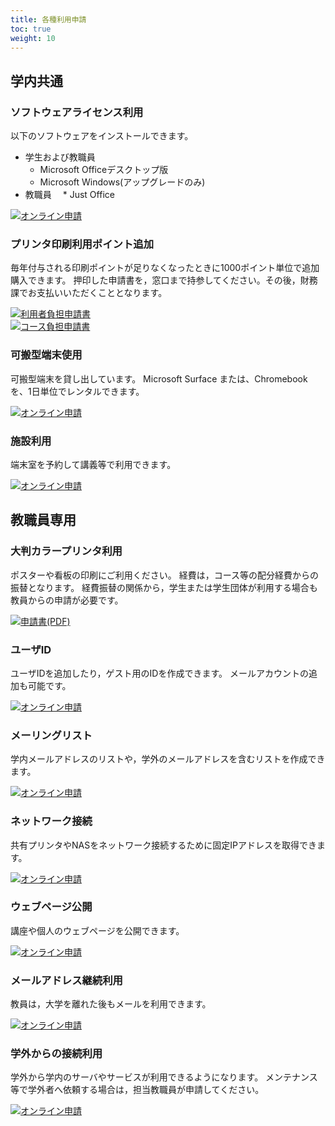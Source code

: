 ```yaml
---
title: 各種利用申請
toc: true
weight: 10
---
```


## 学内共通
### ソフトウェアライセンス利用
以下のソフトウェアをインストールできます。
* 学生および教職員
  * Microsoft Officeデスクトップ版
  * Microsoft Windows(アップグレードのみ)
* 教職員
　* Just Office

[![](img/request-icon-g.png)オンライン申請](https://forms.office.com/r/2xbjqYZkpD)

### プリンタ印刷利用ポイント追加
毎年付与される印刷ポイントが足りなくなったときに1000ポイント単位で追加購入できます。
押印した申請書を，窓口まで持参してください。その後，財務課でお支払いいただくこととなります。

[![](img/download-icon-y.png)利用者負担申請書](point_tsuika_riyosya_f.pdf)  
[![](img/download-icon-y.png)コース負担申請書](point_tsuika_course_f.pdf)
### 可搬型端末使用
可搬型端末を貸し出しています。
Microsoft Surface または、Chromebook を、1日単位でレンタルできます。

[![](img/request-icon-g.png)オンライン申請](https://forms.office.com/r/jUgDMyq4y9)

### 施設利用
端末室を予約して講義等で利用できます。

[![](img/request-icon-g.png)オンライン申請](https://forms.office.com/r/zPdcbcB84a)

## 教職員専用
### 大判カラープリンタ利用
ポスターや看板の印刷にご利用ください。
経費は，コース等の配分経費からの振替となります。
経費振替の関係から，学生または学生団体が利用する場合も教員からの申請が必要です。

[![](img/download-icon-y.png)申請書(PDF)](printer_f.pdf)

### ユーザID
ユーザIDを追加したり，ゲスト用のIDを作成できます。
メールアカウントの追加も可能です。

[![](img/request-icon-g.png)オンライン申請](https://forms.office.com/r/D3NGLPVQAz)

### メーリングリスト
学内メールアドレスのリストや，学外のメールアドレスを含むリストを作成できます。

[![](img/request-icon-g.png)オンライン申請](https://forms.office.com/r/kBr4yX9KDH)

### ネットワーク接続
共有プリンタやNASをネットワーク接続するために固定IPアドレスを取得できます。

[![](img/request-icon-g.png)オンライン申請](https://forms.office.com/r/kQxFyj0NxS)

### ウェブページ公開
講座や個人のウェブページを公開できます。

[![](img/request-icon-g.png)オンライン申請](https://forms.office.com/r/qG43XeQkq3)

### メールアドレス継続利用
教員は，大学を離れた後もメールを利用できます。

[![](img/request-icon-g.png)オンライン申請](https://forms.office.com/r/L9j7sLVxXw)

### 学外からの接続利用
学外から学内のサーバやサービスが利用できるようになります。
メンテナンス等で学外者へ依頼する場合は，担当教職員が申請してください。

[![](img/request-icon-g.png)オンライン申請](https://forms.office.com/r/jfA428Fns5")
